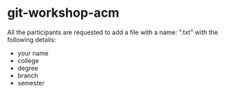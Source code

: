 # git-workshop-acm

All the participants are requested to add a file with a name: "<username>.txt"
with the following details:
  - your name
  - college
  - degree
  - branch
  - semester
